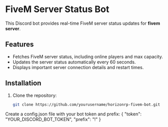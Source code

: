 #  FiveM Server Status Bot

This Discord bot provides real-time FiveM server status updates for **fivem server**.

## Features

- Fetches FiveM server status, including online players and max capacity.
- Updates the server status automatically every 60 seconds.
- Displays important server connection details and restart times.

## Installation

1. Clone the repository:
   ```sh
   git clone https://github.com/yourusername/horizonrp-fivem-bot.git


Create a config.json file with your bot token and prefix:
{
    "token": "YOUR_DISCORD_BOT_TOKEN",
    "prefix": "!"
}
